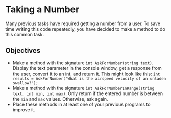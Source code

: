 # Taking a Number

Many previous tasks have required getting a number from a user. To save time writing this code repeatedly, you have decided to make a method to do this common task.

## Objectives

- Make a method with the signature `int AskForNumber(string text)`. Display the text parameter in the console window, get a response from the user, convert it to an int, and return it. This might look like this: `int results = AskForNumber("What is the airspeed velocity of an unladen swallow?");`
- Make a method with the signature `int AskForNumberInRange(string text, int min, int max)`. Only return if the entered number is between the `min` and `max` values. Otherwise, ask again.
- Place these methods in at least one of your previous programs to improve it.
